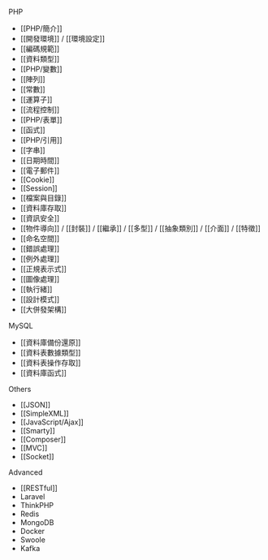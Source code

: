PHP

- [[PHP/簡介]]
- [[開發環境]] / [[環境設定]]
- [[編碼規範]]
- [[資料類型]]
- [[PHP/變數]]
- [[陣列]]
- [[常數]]
- [[運算子]]
- [[流程控制]]
- [[PHP/表單]]
- [[函式]]
- [[PHP/引用]]
- [[字串]]
- [[日期時間]]
- [[電子郵件]]
- [[Cookie]]
- [[Session]]
- [[檔案與目錄]]
- [[資料庫存取]]
- [[資訊安全]]
- [[物件導向]] / [[封裝]] / [[繼承]] / [[多型]] / [[抽象類別]] / [[介面]] / [[特徵]]
- [[命名空間]]
- [[錯誤處理]]
- [[例外處理]]
- [[正規表示式]]
- [[圖像處理]]
- [[執行緒]]
- [[設計模式]]
- [[大併發架構]]

MySQL
* [[資料庫備份還原]]
* [[資料表數據類型]]
* [[資料表操作存取]]
* [[資料庫函式]]

Others
* [[JSON]]
* [[SimpleXML]]
* [[JavaScript/Ajax]]
* [[Smarty]]
* [[Composer]]
* [[MVC]]
* [[Socket]]

Advanced
* [[RESTful]]
* Laravel
* ThinkPHP
* Redis
* MongoDB
* Docker
* Swoole
* Kafka